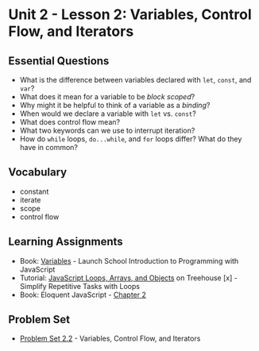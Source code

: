 # Unit 2 - Lesson 2: Variables, Control Flow, and Iterators

## Essential Questions
* What is the difference between variables declared with `let`, `const`, and `var`?
* What does it mean for a variable to be _block scoped_?
* Why might it be helpful to think of a variable as a _binding_?
* When would we declare a variable with `let` vs. `const`?
* What does control flow mean?
* What two keywords can we use to interrupt iteration?
* How do `while` loops, `do...while`, and `for` loops differ? What do they have in common?

## Vocabulary
* constant
* iterate
* scope
* control flow


## Learning Assignments
* Book: [Variables](https://launchschool.com/books/javascript/read/variables) - Launch School Introduction to Programming with JavaScript
* Tutorial: [JavaScript Loops, Arrays, and Objects](https://teamtreehouse.com/library/javascript-loops-arrays-and-objects) on Treehouse
    [x] - Simplify Repetitive Tasks with Loops
* Book: Eloquent JavaScript - [Chapter 2](https://eloquentjavascript.net/02_program_structure.html) 


## Problem Set
* [Problem Set 2.2](https://github.com/The-Marcy-Lab-School/problem-set-2_2) - Variables, Control Flow, and Iterators
